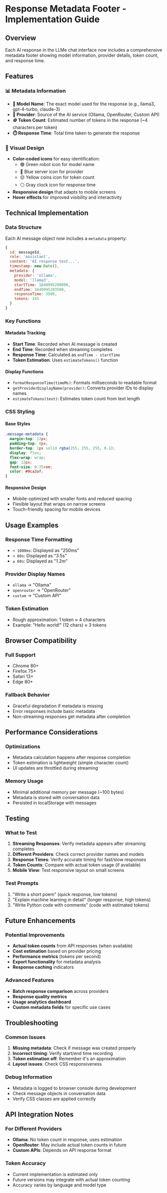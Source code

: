 # Response Metadata Footer - Implementation Guide

## Overview
Each AI response in the LLMe chat interface now includes a comprehensive metadata footer showing model information, provider details, token count, and response time.

## Features

### 📊 Metadata Information
- **🤖 Model Name**: The exact model used for the response (e.g., llama3, gpt-4-turbo, claude-3)
- **🏢 Provider**: Source of the AI service (Ollama, OpenRouter, Custom API)
- **🪙 Token Count**: Estimated number of tokens in the response (~4 characters per token)
- **⏱️ Response Time**: Total time taken to generate the response

### 🎨 Visual Design
- **Color-coded icons** for easy identification:
  - 🟢 Green robot icon for model name
  - 🔵 Blue server icon for provider
  - 🟡 Yellow coins icon for token count
  - ⚪ Gray clock icon for response time
- **Responsive design** that adapts to mobile screens
- **Hover effects** for improved visibility and interactivity

## Technical Implementation

### Data Structure
Each AI message object now includes a `metadata` property:

```javascript
{
  id: messageId,
  role: 'assistant',
  content: 'AI response text...',
  timestamp: new Date(),
  metadata: {
    provider: 'ollama',
    model: 'llama3',
    startTime: 1640995200000,
    endTime: 1640995203500,
    responseTime: 3500,
    tokens: 245
  }
}
```

### Key Functions

#### Metadata Tracking
- **Start Time**: Recorded when AI message is created
- **End Time**: Recorded when streaming completes
- **Response Time**: Calculated as `endTime - startTime`
- **Token Estimation**: Uses `estimateTokens()` function

#### Display Functions
- `formatResponseTime(timeMs)`: Formats milliseconds to readable format
- `getProviderDisplayName(provider)`: Converts provider IDs to display names
- `estimateTokens(text)`: Estimates token count from text length

### CSS Styling

#### Base Styles
```css
.message-metadata {
  margin-top: 12px;
  padding-top: 8px;
  border-top: 1px solid rgba(255, 255, 255, 0.1);
  display: flex;
  flex-wrap: wrap;
  gap: 12px;
  font-size: 0.75rem;
  color: #9ca3af;
}
```

#### Responsive Design
- Mobile-optimized with smaller fonts and reduced spacing
- Flexible layout that wraps on narrow screens
- Touch-friendly spacing for mobile devices

## Usage Examples

### Response Time Formatting
- `< 1000ms`: Displayed as "250ms"
- `< 60s`: Displayed as "3.5s"
- `≥ 60s`: Displayed as "1.2m"

### Provider Display Names
- `ollama` → "Ollama"
- `openrouter` → "OpenRouter"
- `custom` → "Custom API"

### Token Estimation
- Rough approximation: 1 token ≈ 4 characters
- Example: "Hello world!" (12 chars) ≈ 3 tokens

## Browser Compatibility

### Full Support
- Chrome 80+
- Firefox 75+
- Safari 13+
- Edge 80+

### Fallback Behavior
- Graceful degradation if metadata is missing
- Error responses include basic metadata
- Non-streaming responses get metadata after completion

## Performance Considerations

### Optimizations
- Metadata calculation happens after response completion
- Token estimation is lightweight (simple character count)
- UI updates are throttled during streaming

### Memory Usage
- Minimal additional memory per message (~100 bytes)
- Metadata is stored with conversation data
- Persisted in localStorage with messages

## Testing

### What to Test
1. **Streaming Responses**: Verify metadata appears after streaming completes
2. **Different Providers**: Check correct provider names and models
3. **Response Times**: Verify accurate timing for fast/slow responses
4. **Token Counts**: Compare with actual token usage (if available)
5. **Mobile View**: Test responsive layout on small screens

### Test Prompts
1. "Write a short poem" (quick response, low tokens)
2. "Explain machine learning in detail" (longer response, high tokens)
3. "Write Python code with comments" (code with estimated tokens)

## Future Enhancements

### Potential Improvements
- **Actual token counts** from API responses (when available)
- **Cost estimation** based on provider pricing
- **Performance metrics** (tokens per second)
- **Export functionality** for metadata analysis
- **Response caching** indicators

### Advanced Features
- **Batch response comparison** across providers
- **Response quality metrics** 
- **Usage analytics dashboard**
- **Custom metadata fields** for specific use cases

## Troubleshooting

### Common Issues
1. **Missing metadata**: Check if message was created properly
2. **Incorrect timing**: Verify start/end time recording
3. **Token estimation off**: Remember it's an approximation
4. **Layout issues**: Check CSS responsiveness

### Debug Information
- Metadata is logged to browser console during development
- Check message objects in conversation data
- Verify CSS classes are applied correctly

## API Integration Notes

### For Different Providers
- **Ollama**: No token count in response, uses estimation
- **OpenRouter**: May include actual token counts in future
- **Custom APIs**: Depends on API response format

### Token Accuracy
- Current implementation is estimated only
- Future versions may integrate with actual token counting
- Accuracy varies by language and model type
